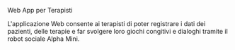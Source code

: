 Web App per Terapisti

L'applicazione Web consente ai terapisti di poter registrare i dati dei pazienti, delle terapie e far svolgere loro giochi congitivi e dialoghi tramite il robot sociale Alpha Mini.
